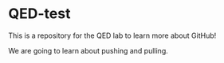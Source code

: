 # QED-test
This is a repository for the QED lab to learn more about GitHub!

We are going to learn about pushing and pulling.
